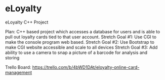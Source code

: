 # eLoyalty
eLoyalty C++ Project

Plan: C++ based project which accesses a database for users and is able to pull out loyalty cards tied to that user account.
Stretch Goal #1: Use CGI to make the console program web based.
Stretch Goal #2: Use Bootstrap to make CGI website accessible and scale to all devices
Stretch Goal #3: Add ability to use a camera to snap a picture of a barcode for analysis and storing

Trello Board: https://trello.com/b/4bWD1DAt/eloyalty-online-card-management
